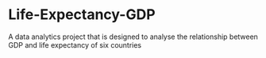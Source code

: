 # Life-Expectancy-GDP
A data analytics project that is designed to analyse the relationship between GDP and life expectancy of six countries
